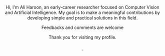 
<div align="center">
  
  Hi, I'm Ali Haroon, an early-career researcher focused on Computer Vision and Artificial Intelligence. 
  My goal is to make a meaningful contributions by developing simple and practical solutions in this field. 
  
  Feedbacks and comments are welcome
  
  Thank you for visiting my profile. 
<!---
AliHaroonT/AliHaroonT is a ✨ special ✨ repository because its `README.md` (this file) appears on your GitHub profile.
You can click the Preview link to take a look at your changes.
--->

<br>
  <a href="https://discord.com/users/b.alee"><img src="https://drive.google.com/file/d/13Q6OymfSFq3cguHv8vp02zaSIufKCpEQ/view?usp=sharing" width="3%" alt="AliHaroon Discord"></a>

</div>
